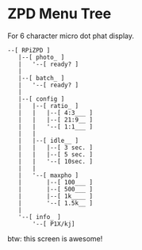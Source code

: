 # ZPD Menu Tree

For 6 character micro dot phat display.


```
--[ RPiZPD ]
   |--[ photo_ ]
   |   '--[ ready? ]
   |
   |--[ batch_ ]
   |   '--[ ready? ]
   |
   |--[ config ]
   |   |--[ ratio_ ]
   |   |   |--[ 4:3___ ] 
   |   |   |--[ 21:9__ ]
   |   |   '--[ 1:1___ ]
   |   |
   |   |--[ idle__ ]
   |   |   |--[ 3 sec. ]   
   |   |   |--[ 5 sec. ]
   |   |   '--[ 10sec. ]
   |   |
   |   '--[ maxpho ]
   |       |--[ 100___ ]
   |       |--[ 500___ ]
   |       |--[ 1k____ ]
   |       '--[ 1.5k__ ]
   |  
   '--[ info_ ]
       '--[ P1X/kj]
```

btw: this screen is awesome!


